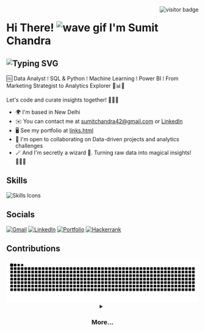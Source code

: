 <img align="right" src="https://visitor-badge.laobi.icu/badge?page_id=5umitchandra" alt="visitor badge">

# Hi There! <img src="https://user-images.githubusercontent.com/18350557/176309783-0785949b-9127-417c-8b55-ab5a4333674e.gif" alt="wave gif" width="30" height="30"> **I'm Sumit Chandra**

![Typing SVG](https://readme-typing-svg.demolab.com?font=Fira+Code&size=20&pause700&color=808080&vCenter=true&random=false&width=850&height=25&lines=Data+Science+and+Machine+Learning:+Unlocking+insights,+driving+results+;Crafting+data+narratives+with+SQL+and+Python;)
-----------------------------------------


🆒 Data Analyst ⁞ SQL & Python ⁞ Machine Learning ⁞ Power BI ⁞ From Marketing Strategist to Analytics Explorer 🚀📊💡

Let's code and curate insights together! 👨‍💻✨

*   🌍 I'm based in New Delhi
*   ✉️ You can contact me at [sumitchandra42@gmail.com](mailto:sumitchandra42@gmail.com) or [LinkedIn](https://linkedin.com/in/5umit-chandra)
*   🖥️ See my portfolio at [links.html](https://5umit-chandra.github.io/links.html/)
*   🤝 I'm open to collaborating on Data-driven projects and analytics challenges
*   🪄 And I'm secretly a wizard 🙂. Turning raw data into magical insights! 🧙‍♂️✨

## Skills

![Skills Icons](https://skillicons.dev/icons?i=mysql,python,wordpress,html,vscode,git,sklearn,py,tensorflow)

## Socials

[![Gmail](https://img.shields.io/badge/Gmail-333333?style=for-the-badge&logo=gmail&logoColor=red)](mailto:chandrasumit42@gmail.com)
[![LinkedIn](https://img.shields.io/badge/LinkedIn-0077B5?style=for-the-badge&logo=linkedin&logoColor=white)](https://linkedin.com/in/5umit-chandra)
[![Portfolio](https://img.shields.io/badge/Portfolio-FF5722?style=for-the-badge&logo=todoist&logoColor=white)](https://sumitchandra.kesug.com)
[![Hackerrank](https://img.shields.io/badge/-Hackerrank-2EC866?style=for-the-badge&logo=HackerRank&logoColor=white)](https://hackerrank.com/profile/chandrasumit42)

## Contributions
<picture>
  <source media="(prefers-color-scheme: dark)" srcset="https://raw.githubusercontent.com/5umit-chandra/5umit-chandra/output/github-contribution-grid-snake-dark.svg" />
  <source media="(prefers-color-scheme: light)" srcset="https://raw.githubusercontent.com/5umit-chandra/5umit-chandra/output/github-contribution-grid-snake.svg" />
  <img alt="github-snake" src="https://raw.githubusercontent.com/5umit-chandra/5umit-chandra/output/github-contribution-grid-snake.svg" />
</picture>

<details> <summary align="center"><h3>More...</h3></summary>
  <p align="center">
    <a href="https://github.com/5umit-chandra/Spotify_most.streamed.songs-2023_EDA">
      <img src="https://github-readme-stats.vercel.app/api/pin/?username=5umit-chandra&repo=Spotify_most.streamed.songs-2023_EDA" />
    </a>&nbsp;&nbsp;
    <a href="https://github.com/5umit-chandra/SQL_Spotify_2.Analysis">
      <img src="https://github-readme-stats.vercel.app/api/pin/?username=5umit-chandra&repo=SQL_Spotify_2.Analysis" />
    </a>&nbsp;&nbsp;
     <a href="https://github.com/5umit-chandra/SQL_Spotify_Analysis">
      <img src="https://github-readme-stats.vercel.app/api/pin/?username=5umit-chandra&repo=SQL_Spotify_Analysis" />
    </a>&nbsp;&nbsp;
    <a href="https://github.com/5umit-chandra/E-Commerce_Sales_Dashboard">
      <img src="https://github-readme-stats.vercel.app/api/pin/?username=5umit-chandra&repo=E-Commerce_Sales_Dashboard" />
    </a>&nbsp;&nbsp;
    <a href="https://github.com/5umit-chandra/question_from_HackerRank">
      <img src="https://github-readme-stats.vercel.app/api/pin/?username=5umit-chandra&repo=question_from_HackerRank" />
    </a>&nbsp;&nbsp;
    <a href="https://github.com/5umit-chandra/RFM_Analysis">
      <img src="https://github-readme-stats.vercel.app/api/pin/?username=5umit-chandra&repo=RFM_Analysis" />
    </a>
  </p>
</details>
